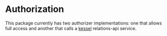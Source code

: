# Authorization

This package currently has two authorizer implementations: one that allows full access and another that
calls a [kessel](https://github.com/project-kessel) relations-api service.
